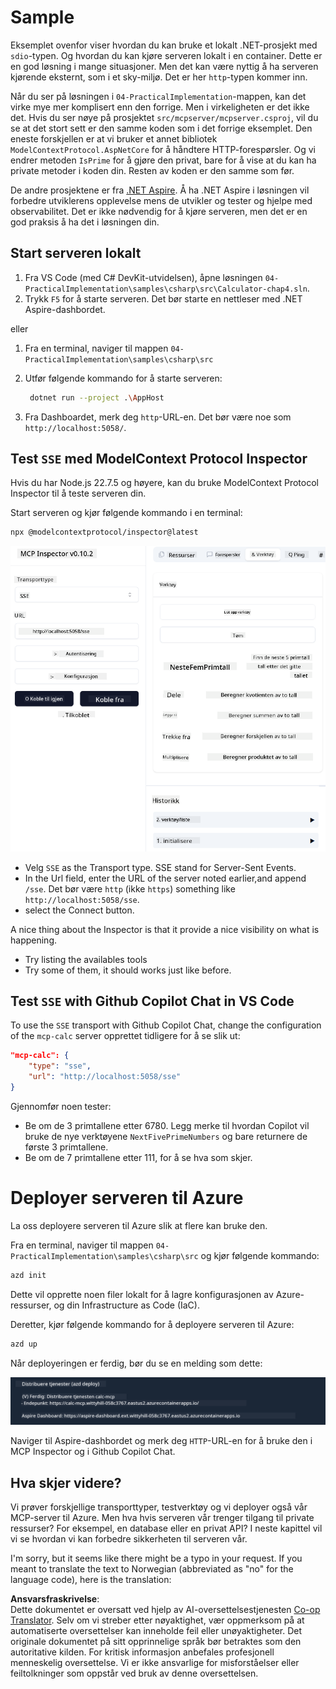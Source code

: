 <!--
CO_OP_TRANSLATOR_METADATA:
{
  "original_hash": "5020a3e1a1c7f30c00f9e37f1fa208e3",
  "translation_date": "2025-05-17T14:09:37+00:00",
  "source_file": "04-PracticalImplementation/samples/csharp/README.md",
  "language_code": "no"
}
-->
# Sample

Eksemplet ovenfor viser hvordan du kan bruke et lokalt .NET-prosjekt med `sdio`-typen. Og hvordan du kan kjøre serveren lokalt i en container. Dette er en god løsning i mange situasjoner. Men det kan være nyttig å ha serveren kjørende eksternt, som i et sky-miljø. Det er her `http`-typen kommer inn.

Når du ser på løsningen i `04-PracticalImplementation`-mappen, kan det virke mye mer komplisert enn den forrige. Men i virkeligheten er det ikke det. Hvis du ser nøye på prosjektet `src/mcpserver/mcpserver.csproj`, vil du se at det stort sett er den samme koden som i det forrige eksemplet. Den eneste forskjellen er at vi bruker et annet bibliotek `ModelContextProtocol.AspNetCore` for å håndtere HTTP-forespørsler. Og vi endrer metoden `IsPrime` for å gjøre den privat, bare for å vise at du kan ha private metoder i koden din. Resten av koden er den samme som før.

De andre prosjektene er fra [.NET Aspire](https://learn.microsoft.com/dotnet/aspire/get-started/aspire-overview). Å ha .NET Aspire i løsningen vil forbedre utviklerens opplevelse mens de utvikler og tester og hjelpe med observabilitet. Det er ikke nødvendig for å kjøre serveren, men det er en god praksis å ha det i løsningen din.

## Start serveren lokalt

1. Fra VS Code (med C# DevKit-utvidelsen), åpne løsningen `04-PracticalImplementation\samples\csharp\src\Calculator-chap4.sln`.
2. Trykk `F5` for å starte serveren. Det bør starte en nettleser med .NET Aspire-dashbordet.

eller

1. Fra en terminal, naviger til mappen `04-PracticalImplementation\samples\csharp\src`
2. Utfør følgende kommando for å starte serveren:
   ```bash
    dotnet run --project .\AppHost
   ```

3. Fra Dashboardet, merk deg `http`-URL-en. Det bør være noe som `http://localhost:5058/`.

## Test `SSE` med ModelContext Protocol Inspector

Hvis du har Node.js 22.7.5 og høyere, kan du bruke ModelContext Protocol Inspector til å teste serveren din.

Start serveren og kjør følgende kommando i en terminal:

```bash
npx @modelcontextprotocol/inspector@latest
```

![MCP Inspector](../../../../../translated_images/mcp_inspector.2939244613cb5a0549b83942e062bceb69083c3d7b331c8de991ecf6834d6904.no.png)

- Velg `SSE` as the Transport type. SSE stand for Server-Sent Events. 
- In the Url field, enter the URL of the server noted earlier,and append `/sse`. Det bør være `http` (ikke `https`) something like `http://localhost:5058/sse`.
- select the Connect button.

A nice thing about the Inspector is that it provide a nice visibility on what is happening.

- Try listing the availables tools
- Try some of them, it should works just like before.


## Test `SSE` with Github Copilot Chat in VS Code

To use the `SSE` transport with Github Copilot Chat, change the configuration of the `mcp-calc` server opprettet tidligere for å se slik ut:

```json
"mcp-calc": {
    "type": "sse",
    "url": "http://localhost:5058/sse"
}
```

Gjennomfør noen tester:
- Be om de 3 primtallene etter 6780. Legg merke til hvordan Copilot vil bruke de nye verktøyene `NextFivePrimeNumbers` og bare returnere de første 3 primtallene.
- Be om de 7 primtallene etter 111, for å se hva som skjer.

# Deployer serveren til Azure

La oss deployere serveren til Azure slik at flere kan bruke den.

Fra en terminal, naviger til mappen `04-PracticalImplementation\samples\csharp\src` og kjør følgende kommando:

```bash
azd init
```

Dette vil opprette noen filer lokalt for å lagre konfigurasjonen av Azure-ressurser, og din Infrastructure as Code (IaC).

Deretter, kjør følgende kommando for å deployere serveren til Azure:

```bash
azd up
```

Når deployeringen er ferdig, bør du se en melding som dette:

![Azd deployment success](../../../../../translated_images/chap4-azd-deploy-success.f69e7f61e50fdbf13ea3bf7302d9850a18e12832f34daee1695f29da3f32b452.no.png)

Naviger til Aspire-dashbordet og merk deg `HTTP`-URL-en for å bruke den i MCP Inspector og i Github Copilot Chat.

## Hva skjer videre?

Vi prøver forskjellige transporttyper, testverktøy og vi deployer også vår MCP-server til Azure. Men hva hvis serveren vår trenger tilgang til private ressurser? For eksempel, en database eller en privat API? I neste kapittel vil vi se hvordan vi kan forbedre sikkerheten til serveren vår.

I'm sorry, but it seems like there might be a typo in your request. If you meant to translate the text to Norwegian (abbreviated as "no" for the language code), here is the translation:

**Ansvarsfraskrivelse**:  
Dette dokumentet er oversatt ved hjelp av AI-oversettelsestjenesten [Co-op Translator](https://github.com/Azure/co-op-translator). Selv om vi streber etter nøyaktighet, vær oppmerksom på at automatiserte oversettelser kan inneholde feil eller unøyaktigheter. Det originale dokumentet på sitt opprinnelige språk bør betraktes som den autoritative kilden. For kritisk informasjon anbefales profesjonell menneskelig oversettelse. Vi er ikke ansvarlige for misforståelser eller feiltolkninger som oppstår ved bruk av denne oversettelsen.